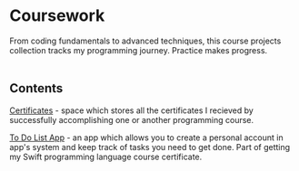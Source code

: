# Coursework
From coding fundamentals to advanced techniques, this course projects collection tracks my programming journey. Practice makes progress.
<br /><br />

## Contents

[Certificates](https://github.com/cyberbitrixx/Coursework/tree/9aa1a1b6301a8689e2e79a645575749d461e7778/certificates) - space which stores all the certificates I recieved by successfully accomplishing one or another programming course.

[To Do List App](https://github.com/cyberbitrixx/Coursework/tree/99fe7607a0153b31e865c95d3c36bac2f5579806/To-Do-List-App/To-Do-List) - an app which allows you to create a personal account in app's system and keep track of tasks you need to get done. Part of getting my Swift programming language course certificate.
